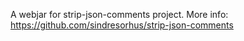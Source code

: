 A webjar for strip-json-comments project. More info: https://github.com/sindresorhus/strip-json-comments
